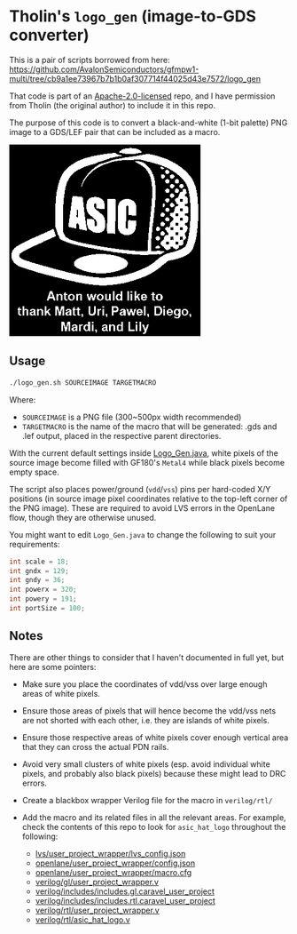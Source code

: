# Tholin's `logo_gen` (image-to-GDS converter)

This is a pair of scripts borrowed from here: https://github.com/AvalonSemiconductors/gfmpw1-multi/tree/cb9a1ee73967b7b1b0af307714f44025d43e7572/logo_gen

That code is part of an [Apache-2.0-licensed](https://github.com/AvalonSemiconductors/gfmpw1-multi/blob/main/LICENSE) repo, and I have permission from Tholin (the original author) to include it in this repo.

The purpose of this code is to convert a black-and-white (1-bit palette) PNG image to a GDS/LEF pair that can be included as a macro.

![ASIC hat logo with acknowledgement](./asichatv17.png)

## Usage

```bash
./logo_gen.sh SOURCEIMAGE TARGETMACRO
```

Where:

*   `SOURCEIMAGE` is a PNG file (300~500px width recommended)
*   `TARGETMACRO` is the name of the macro that will be generated: .gds and .lef output, placed in the respective parent directories.

With the current default settings inside [Logo_Gen.java](./LogoGen.java), white pixels of the source image become filled with GF180's `Metal4` while black pixels become empty space.

The script also places power/ground (`vdd`/`vss`) pins per hard-coded X/Y positions (in source image pixel coordinates relative to the top-left corner of the PNG image). These are required to avoid LVS errors in the OpenLane flow, though they are otherwise unused.

You might want to edit `Logo_Gen.java` to change the following to suit your requirements:

```java
int scale = 18;
int gndx = 129;
int gndy = 36;
int powerx = 320;
int powery = 191;
int portSize = 100;
```

## Notes

There are other things to consider that I haven't documented in full yet, but here are some pointers:

*   Make sure you place the coordinates of vdd/vss over large enough areas of white pixels.
*   Ensure those areas of pixels that will hence become the vdd/vss nets are not shorted with each other, i.e. they are islands of white pixels.
*   Ensure those respective areas of white pixels cover enough vertical area that they can cross the actual PDN rails.
*   Avoid very small clusters of white pixels (esp. avoid individual white pixels, and probably also black pixels) because these might lead to DRC errors.
*   Create a blackbox wrapper Verilog file for the macro in `verilog/rtl/`
*   Add the macro and its related files in all the relevant areas. For example, check the contents of this repo to look for `asic_hat_logo` throughout the following:

    *   [lvs/user_project_wrapper/lvs_config.json](../lvs/user_project_wrapper/lvs_config.json)
    *   [openlane/user_project_wrapper/config.json](../openlane/user_project_wrapper/config.json)
    *   [openlane/user_project_wrapper/macro.cfg](../openlane/user_project_wrapper/macro.cfg)
    *   [verilog/gl/user_project_wrapper.v](../verilog/gl/user_project_wrapper.v)
    *   [verilog/includes/includes.gl.caravel_user_project](../verilog/includes/includes.gl.caravel_user_project)
    *   [verilog/includes/includes.rtl.caravel_user_project](../verilog/includes/includes.rtl.caravel_user_project)
    *   [verilog/rtl/user_project_wrapper.v](../verilog/rtl/user_project_wrapper.v)
    *   [verilog/rtl/asic_hat_logo.v](../verilog/rtl/asic_hat_logo.v)

